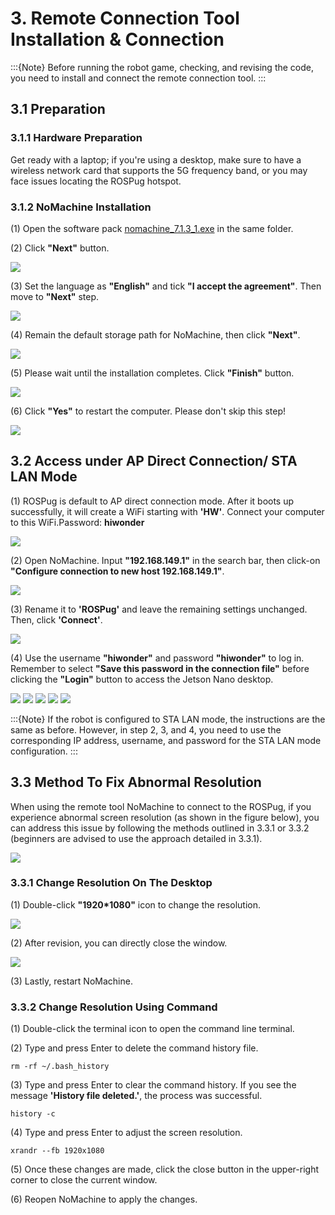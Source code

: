 # 3. Remote Connection Tool Installation & Connection

:::{Note}
Before running the robot game, checking, and revising the code, you need to install and connect the remote connection tool.
:::

## 3.1 Preparation

### 3.1.1 Hardware Preparation

Get ready with a laptop; if you're using a desktop, make sure to have a wireless network card that supports the 5G frequency band, or you may face issues locating the ROSPug hotspot.

### 3.1.2 NoMachine Installation

(1) Open the software pack [nomachine_7.1.3_1.exe](Appendix.md) in the same folder.

(2) Click **"Next"** button.

<img src="../_static/media/chapter_3/image2.png" class="common_img" />

(3) Set the language as **"English"** and tick **"I accept the agreement"**. Then move to **"Next"** step.

<img src="../_static/media/chapter_3/image3.png" class="common_img" />

(4) Remain the default storage path for NoMachine, then click **"Next"**.

<img src="../_static/media/chapter_3/image4.png" class="common_img" />

(5) Please wait until the installation completes. Click **"Finish"** button.

<img src="../_static/media/chapter_3/image5.png" class="common_img" />

(6) Click **"Yes"** to restart the computer. Please don't skip this step!

<img src="../_static/media/chapter_3/image6.png" class="common_img" />

## 3.2 Access under AP Direct Connection/ STA LAN Mode

(1) ROSPug is default to AP direct connection mode. After it boots up successfully, it will create a WiFi starting with **'HW'**. Connect your computer to this WiFi.Password: **hiwonder**

<img src="../_static/media/chapter_3/image7.png" class="common_img" />

(2) Open NoMachine. Input **"192.168.149.1"** in the search bar, then click-on **"Configure connection to new host 192.168.149.1"**.

<img src="../_static/media/chapter_3/image8.png" class="common_img" />

(3) Rename it to **'ROSPug'** and leave the remaining settings unchanged. Then, click **'Connect'**.

<img src="../_static/media/chapter_3/image9.png" class="common_img" />

(4) Use the username **"hiwonder"** and password **"hiwonder"** to log in. Remember to select **"Save this password in the connection file"** before clicking the **"Login"** button to access the Jetson Nano desktop.

<img src="../_static/media/chapter_3/image10.png" class="common_img" />

<img src="../_static/media/chapter_3/image11.png" class="common_img" />

<img src="../_static/media/chapter_3/image12.png" class="common_img" />

<img src="../_static/media/chapter_3/image13.png" class="common_img" />

<img src="../_static/media/chapter_3/image14.png" class="common_img" />

:::{Note}
If the robot is configured to STA LAN mode, the instructions are the same as before. However, in step 2, 3, and 4, you need to use the corresponding IP address, username, and password for the STA LAN mode configuration.
:::

## 3.3 Method To Fix Abnormal Resolution

When using the remote tool NoMachine to connect to the ROSPug, if you experience abnormal screen resolution (as shown in the figure below), you can address this issue by following the methods outlined in 3.3.1 or 3.3.2 (beginners are advised to use the approach detailed in 3.3.1).

<img src="../_static/media/chapter_3/image15.png" class="common_img" />

### 3.3.1 Change Resolution On The Desktop

(1) Double-click **"1920\*1080"** icon to change the resolution.

<img src="../_static/media/chapter_3/image16.png" class="common_img" />

(2) After revision, you can directly close the window.

<img src="../_static/media/chapter_3/image17.png" class="common_img" />

(3) Lastly, restart NoMachine.

### 3.3.2 Change Resolution Using Command

(1) Double-click the terminal icon to open the command line terminal.

(2) Type and press Enter to delete the command history file.
```
rm -rf ~/.bash_history
```

(3) Type and press Enter to clear the command history. If you see the message **'History file deleted.'**, the process was successful.
```
history -c
```

(4) Type and press Enter to adjust the screen resolution.
```
xrandr --fb 1920x1080
```

(5) Once these changes are made, click the close button in the upper-right corner to close the current window.

(6) Reopen NoMachine to apply the changes.